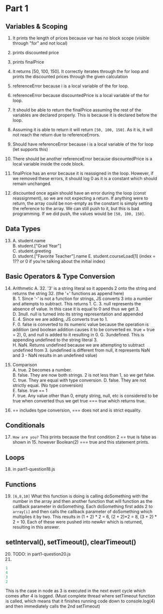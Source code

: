 # Part 1
## Variables & Scoping
1. It prints the length of prices because var has no block scope (visible through "for" and not local)  
2. prints discounted price  
3. prints finalPrice  
4. It returns [50, 100, 150].  It correctly iterates through the for loop and prints the discounted prices through the given calculation  
  
5. referenceError because i is a local variable of the for loop.  
6. referenceError because discountedPrice is a local variable of the for loop.  
7. It should be able to return the finalPrice assuming the rest of the variables are declared properly.  This is because it is declared before the loop.  
8. Assuming it is able to return it will return `[50, 100, 150]`.  As it is, it will not reach the return due to referenceErrors.

9. Should have referenceError because i is a local variable of the for loop (let supports this)  
10. There should be another referenceError because discountedPrice is a local variable inside the code block.  
11. finalPrice has an error because it is reassigned in the loop. However, if we removed these errors, it should log 0 as it is a constant which should remain unchanged.    
12. discounted once again should have an error during the loop (const reassignment), so we are not expecting a return.  If anything were to return, the array could be non-empty as the constant is simply setting the reference to the array. We can still push to it, but this is bad programming.  If we did push, the values would be `[50, 100, 150]`.  
  
## Data Types  
13.  A. student.name  
     B. student.["Grad Year"]  
     C. student.greeting  
     D. student.["Favorite Teacher"].name
     E. student.courseLoad[1] (index = 1?? or 0 if you're talking about the initial index)

## Basic Operators & Type Conversion
14. Arithmetic
    A. 32.  '3' is a string literal so it appends 2 onto the string and returns the string 32. (the '+' functions as append here)  
    B. 1.  Since '-' is not a function for strings, JS converts 3 into a number and attempts to subtract. This returns 1.
    C. 3.  null represents the absence of value.  In this case it is equal to 0 and thus we get 3.  
    D. 3null. null is turned into its string representation and appended  
    E. 4.  Since we are adding, JS converts true to 1.  
    F. 0.  false is converted to its numeric value because the operation is addition (and boolean addition causes it to be converted ex. true + true = 2), 0, and null is added to it resulting in 0.
    G. 3undefined.  This is appending undefined to the string literal 3.  
    H. NaN. Returns undefined because we are attempting to subtract undefined from 3.  (undefined is different from null, it represents NaN and 3 - NaN results in an undefined value)  
15. Comparison  
    A. true. 2 becomes a number.  
    B. false.  They are now both strings.  2 is not less than 1, so we get false.
    C. true.  They are equal with type conversion.
    D. false. They are not strictly equal. (No type conversion)  
    E. false. true == 1  
    F. true.  Any value other than 0, empty string, null, etc is considered to be true when converted thus we get true === true which returns true.  

16.  == includes type conversion, === does not and is strict equality.

## Conditionals
17. `How are you?`  This prints because the first condition 2 == true is false as shown in 15.  however Boolean(2) === true and this statement prints.  
## Loops  
18. in part1-question18.js  
  
## Functions
19. `[6,8,10]`  What this function is doing is calling doSomething with the number in the array and then another function that will function as the callBack parameter in doSomething.  Each doSomething first adds 2 to `array[i]` and then calls the callback parameter of doSomething which multiplies it by two.  This results in (1 + 2) * 2 = 6, (2 + 2)*2 = 8, (3 + 2) * 2 = 10.  Each of these were pushed into newArr which is returned, resulting in this answer.  

## setInterval(), setTimeout(), clearTimeout()  
20.  TODO: in part1-question20.js
21.  
```javascript 
1
4
3
2
```
This is the case in node as 3 is executed in the next event cycle which comes after 4 is logged.  (Must complete thread where setTimeout function is called, which means that it finishes running code down to console.log(4) and then immediately calls the 2nd setTimeout)

